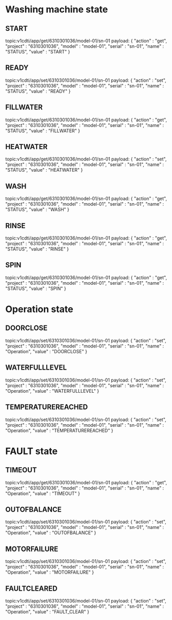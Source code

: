 # Washing machine state

## START
topic:v1cdti/app/get/6310301036/model-01/sn-01
payload: {
    "action"    :   "get",
    "project"   :   "6310301036",
    "model"     :   "model-01",
    "serial"    :   "sn-01",
    "name"      :   "STATUS",
    "value"     :   "START"
}

## READY
topic:v1cdti/app/set/6310301036/model-01/sn-01
payload: {
    "action"    :   "set",
    "project"   :   "6310301036",
    "model"     :   "model-01",
    "serial"    :   "sn-01",
    "name"      :   "STATUS",
    "value"     :   "READY"
}

## FILLWATER
topic:v1cdti/app/get/6310301036/model-01/sn-01
payload: {
    "action"    :   "get",
    "project"   :   "6310301036",
    "model"     :   "model-01",
    "serial"    :   "sn-01",
    "name"      :   "STATUS",
    "value"     :   "FILLWATER"
}

## HEATWATER
topic:v1cdti/app/get/6310301036/model-01/sn-01
payload: {
    "action"    :   "set",
    "project"   :   "6310301036",
    "model"     :   "model-01",
    "serial"    :   "sn-01",
    "name"      :   "STATUS",
    "value"     :   "HEATWATER"
}

## WASH
topic:v1cdti/app/get/6310301036/model-01/sn-01
payload: {
    "action"    :   "get",
    "project"   :   "6310301036",
    "model"     :   "model-01",
    "serial"    :   "sn-01",
    "name"      :   "STATUS",
    "value"     :   "WASH"
}

## RINSE
topic:v1cdti/app/get/6310301036/model-01/sn-01
payload: {
    "action"    :   "get",
    "project"   :   "6310301036",
    "model"     :   "model-01",
    "serial"    :   "sn-01",
    "name"      :   "STATUS",
    "value"     :   "RINSE"
}

## SPIN
topic:v1cdti/app/get/6310301036/model-01/sn-01
payload: {
    "action"    :   "get",
    "project"   :   "6310301036",
    "model"     :   "model-01",
    "serial"    :   "sn-01",
    "name"      :   "STATUS",
    "value"     :   "SPIN"
}

# Operation state

## DOORCLOSE
topic:v1cdti/app/set/6310301036/model-01/sn-01
payload: {
    "action"    :   "set",
    "project"   :   "6310301036",
    "model"     :   "model-01",
    "serial"    :   "sn-01",
    "name"      :   "Operation",
    "value"     :   "DOORCLOSE"
}

## WATERFULLLEVEL
topic:v1cdti/app/set/6310301036/model-01/sn-01
payload: {
    "action"    :   "set",
    "project"   :   "6310301036",
    "model"     :   "model-01",
    "serial"    :   "sn-01",
    "name"      :   "Operation",
    "value"     :   "WATERFULLLEVEL"
}

## TEMPERATUREREACHED
topic:v1cdti/app/set/6310301036/model-01/sn-01
payload: {
    "action"    :   "set",
    "project"   :   "6310301036",
    "model"     :   "model-01",
    "serial"    :   "sn-01",
    "name"      :   "Operation",
    "value"     :   "TEMPERATUREREACHED"
}


# FAULT state

## TIMEOUT
topic:v1cdti/app/get/6310301036/model-01/sn-01
payload: {
    "action"    :   "get",
    "project"   :   "6310301036",
    "model"     :   "model-01",
    "serial"    :   "sn-01",
    "name"      :   "Operation",
    "value"     :   "TIMEOUT"
}

## OUTOFBALANCE
topic:v1cdti/app/set/6310301036/model-01/sn-01
payload: {
    "action"    :   "set",
    "project"   :   "6310301036",
    "model"     :   "model-01",
    "serial"    :   "sn-01",
    "name"      :   "Operation",
    "value"     :   "OUTOFBALANCE"
}

## MOTORFAILURE
topic:v1cdti/app/set/6310301036/model-01/sn-01
payload: {
    "action"    :   "set",
    "project"   :   "6310301036",
    "model"     :   "model-01",
    "serial"    :   "sn-01",
    "name"      :   "Operation",
    "value"     :   "MOTORFAILURE"
}

## FAULTCLEARED
topic:v1cdti/app/set/6310301036/model-01/sn-01
payload: {
    "action"    :   "set",
    "project"   :   "6310301036",
    "model"     :   "model-01",
    "serial"    :   "sn-01",
    "name"      :   "Operation",
    "value"     :   "FAULT_CLEAR"
}